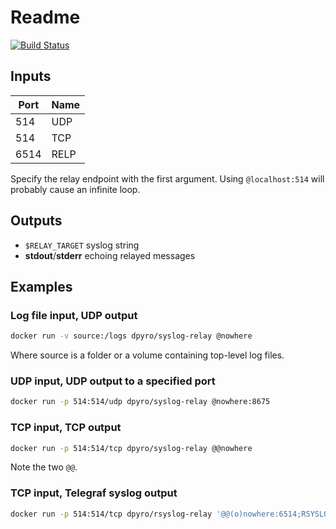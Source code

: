 # Readme

[![Build Status](https://travis-ci.org/dpyro/syslog-relay.svg?branch=master)](https://travis-ci.org/dpyro/syslog-relay)

## Inputs

| Port | Name |
|------|------|
| 514  | UDP  |
| 514  | TCP  |
| 6514 | RELP |

Specify the relay endpoint with the first argument. Using `@localhost:514` will probably cause an infinite loop.

## Outputs

* `$RELAY_TARGET` syslog string
* __stdout__/__stderr__ echoing relayed messages

## Examples

### Log file input, UDP output

```sh
docker run -v source:/logs dpyro/syslog-relay @nowhere
```

Where source is a folder or a volume containing top-level log files.

### UDP input, UDP output to a specified port

```sh
docker run -p 514:514/udp dpyro/syslog-relay @nowhere:8675
```

### TCP input, TCP output

```sh
docker run -p 514:514/tcp dpyro/syslog-relay @@nowhere
```

Note the two `@@`.

### TCP input, Telegraf syslog output

```sh
docker run -p 514:514/tcp dpyro/rsyslog-relay '@@(o)nowhere:6514;RSYSLOG_SyslogProtocol23Format'
```